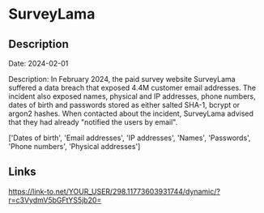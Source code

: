 # SurveyLama

## Description

Date: 2024-02-01

Description:
In February 2024, the paid survey website SurveyLama suffered a data breach that exposed 4.4M customer email addresses. The incident also exposed names, physical and IP addresses, phone numbers, dates of birth and passwords stored as either salted SHA-1, bcrypt or argon2 hashes. When contacted about the incident, SurveyLama advised that they had already &quot;notified the users by email&quot;.


['Dates of birth', 'Email addresses', 'IP addresses', 'Names', 'Passwords', 'Phone numbers', 'Physical addresses']

## Links

https://link-to.net/YOUR_USER/298.11773603931744/dynamic/?r=c3VydmV5bGFtYS5jb20=